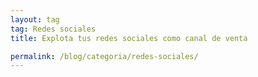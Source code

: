 ```yaml
---
layout: tag
tag: Redes sociales
title: Explota tus redes sociales como canal de venta

permalink: /blog/categoria/redes-sociales/
---
```

